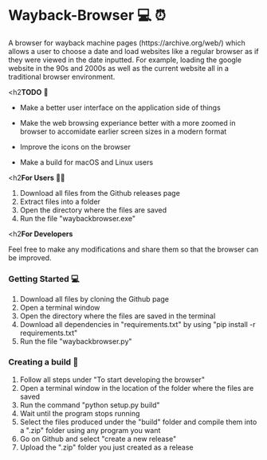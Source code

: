 <h1>Wayback-Browser 💻 ⏰</h1>
A browser for wayback machine pages (https://archive.org/web/) which allows a user to choose a date and load websites like a regular browser as if they were viewed in the date inputted. For example, loading the google website in the 90s and 2000s as well as the current website all in a traditional browser environment.

<h2<strong>TODO</strong> 📌</h2>

- Make a better user interface on the application side of things

- Make the web browsing experiance better with a more zoomed in browser to accomidate earlier screen sizes in a modern format

- Improve the icons on the browser

- Make a build for macOS and Linux users

<h2<strong>For Users</strong> 👨‍💻</h2>

  1. Download all files from the Github releases page
  2. Extract files into a folder
  4. Open the directory where the files are saved
  5. Run the file "waybackbrowser.exe"

<h2<strong>For Developers</strong> </h2>

<p>Feel free to make any modifications and share them so that the browser can be improved.</p>

<h3><strong>Getting Started</strong> 💻</h3>


  1. Download all files by cloning the Github page
  2. Open a terminal window
  3. Open the directory where the files are saved in the terminal
  4. Download all dependencies in "requirements.txt" by using "pip install -r requirements.txt"
  5. Run the file "waybackbrowser.py"

<h3><strong>Creating a build</strong> 🔨</h3>


  1. Follow all steps under "To start developing the browser"
  2. Open a terminal window in the location of the folder where the files are saved
  3. Run the command "python setup.py build"
  4. Wait until the program stops running
  5. Select the files produced under the "build" folder and compile them into a ".zip" folder using any program you want
  6. Go on Github and select "create a new release"
  7. Upload the ".zip" folder you just created as a release
